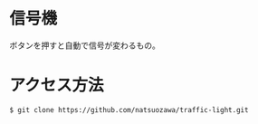 # 信号機
ボタンを押すと自動で信号が変わるもの。

# アクセス方法
```
$ git clone https://github.com/natsuozawa/traffic-light.git
```
